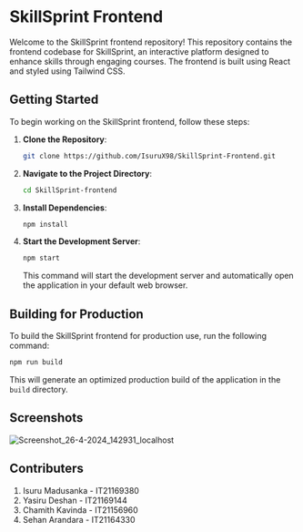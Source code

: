 # SkillSprint Frontend

Welcome to the SkillSprint frontend repository! This repository contains the frontend codebase for SkillSprint, an interactive platform designed to enhance skills through engaging courses. The frontend is built using React and styled using Tailwind CSS.

## Getting Started 

To begin working on the SkillSprint frontend, follow these steps: 

1. **Clone the Repository**: 
   ```bash
   git clone https://github.com/IsuruX98/SkillSprint-Frontend.git
   ```

2. **Navigate to the Project Directory**:
   ```bash
   cd SkillSprint-frontend
   ```

3. **Install Dependencies**:  
   ```bash
   npm install
   ```

4. **Start the Development Server**:
   ```bash
   npm start
   ```

   This command will start the development server and automatically open the application in your default web browser.

## Building for Production 

To build the SkillSprint frontend for production use, run the following command:

```bash 
npm run build 
```

This will generate an optimized production build of the application in the `build` directory. 

## Screenshots

![Screenshot_26-4-2024_142931_localhost](https://github.com/IsuruX98/SkillSprint-Frontend/assets/104721314/6a442e8a-900c-4c11-a186-d8816cde236e)


## Contributers

1. Isuru Madusanka - IT21169380
2. Yasiru Deshan - IT21169144
3. Chamith Kavinda - IT21156960
4. Sehan Arandara - IT21164330
